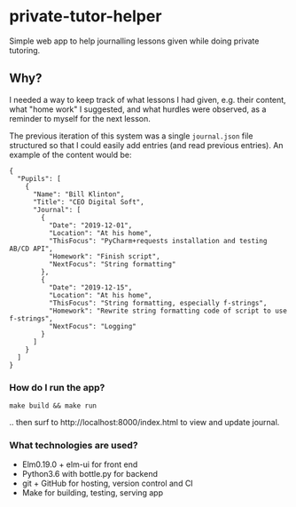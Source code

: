 # private-tutor-helper

Simple web app to help journalling lessons given while doing private tutoring.


## Why?

I needed a way to keep track of what lessons I had given, e.g. their content, what "home work" I suggested, and what hurdles were observed, as a reminder to myself for the next lesson.

The previous iteration of this system was a single `journal.json` file structured so that I could easily add entries (and read previous entries). An example of the content would be:

```
{
  "Pupils": [
    {
      "Name": "Bill Klinton",
      "Title": "CEO Digital Soft",
      "Journal": [
        {
          "Date": "2019-12-01",
          "Location": "At his home",
          "ThisFocus": "PyCharm+requests installation and testing AB/CD API",
          "Homework": "Finish script",
          "NextFocus": "String formatting"
        },
        {
          "Date": "2019-12-15",
          "Location": "At his home",
          "ThisFocus": "String formatting, especially f-strings",
          "Homework": "Rewrite string formatting code of script to use f-strings",
          "NextFocus": "Logging"
        }
      ]
    }
  ]
}
```

### How do I run the app?

    make build && make run

.. then surf to http://localhost:8000/index.html to view and update journal.


### What technologies are used?

  - Elm0.19.0 + elm-ui for front end
  - Python3.6 with bottle.py for backend
  - git + GitHub for hosting, version control and CI
  - Make for building, testing, serving app

